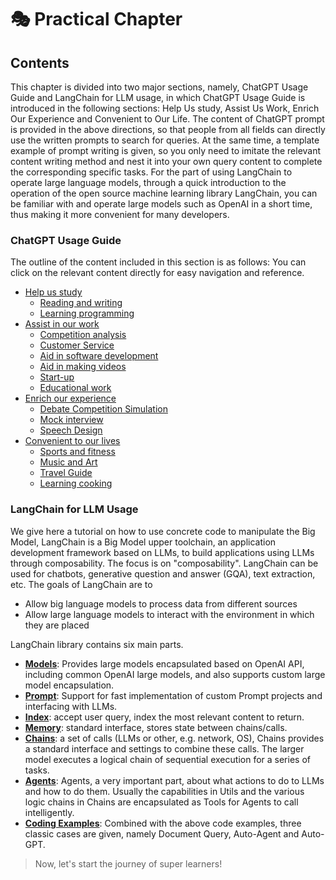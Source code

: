# 🎭 Practical Chapter

## Contents

This chapter is divided into two major sections, namely, ChatGPT Usage Guide and LangChain for LLM usage, in which ChatGPT Usage Guide is introduced in the following sections: Help Us study, Assist Us Work, Enrich Our Experience and Convenient to Our Life. The content of ChatGPT prompt is provided in the above directions, so that people from all fields can directly use the written prompts to search for queries. At the same time, a template example of prompt writing is given, so you only need to imitate the relevant content writing method and nest it into your own query content to complete the corresponding specific tasks. For the part of using LangChain to operate large language models, through a quick introduction to the operation of the open source machine learning library LangChain, you can be familiar with and operate large models such as OpenAI in a short time, thus making it more convenient for many developers.

### ChatGPT Usage Guide

The outline of the content included in this section is as follows: You can click on the relevant content directly for easy navigation and reference.

- [Help us study](chatgptprompt#help-us-study)
  - [Reading and writing](chatgptprompt.md#reading-and-writing)
  - [Learning programming](chatgptprompt.md#learning-programming)
- [Assist in our work](chatgptprompt.md#assist-in-our-work)
  - [Competition analysis](chatgptprompt.md#competition-analysis)
  - [Customer Service](chatgptprompt.md#customer-service)
  - [Aid in software development](chatgptprompt.md#aid-in-software-development)
  - [Aid in making videos](chatgptprompt.md#aid-in-making-videos)
  - [Start-up](chatgptprompt.md#Start-up)
  - [Educational work](chatgptprompt.md#educational-work)
- [Enrich our experience](chatgptprompt.md#enrich-our-experience)
  - [Debate Competition Simulation](chatgptprompt.md#debate-competition-simulation)
  - [Mock interview](chatgptprompt.md#mock-interview)
  - [Speech Design](chatgptprompt.md#speech-design)
- [Convenient to our lives](chatgptprompt.md#convenient-to-our-lives)
  - [Sports and fitness](chatgptprompt.md#sports-and-fitness)
  - [Music and Art](chatgptprompt.md#music-and-art)
  - [Travel Guide](chatgptprompt.md#travel-guide)
  - [Learning cooking](chatgptprompt.md#learning-cooking)

### LangChain for LLM Usage

We give here a tutorial on how to use concrete code to manipulate the Big Model, LangChain is a Big Model upper toolchain, an application development framework based on LLMs, to build applications using LLMs through composability. The focus is on "composability". LangChain can be used for chatbots, generative question and answer (GQA), text extraction, etc.
The goals of LangChain are to

- Allow big language models to process data from different sources
- Allow large language models to interact with the environment in which they are placed

LangChain library contains six main parts.

- [**Models**](langchainguide/guide.md#models): Provides large models encapsulated based on OpenAI API, including common OpenAI large models, and also supports custom large model encapsulation.
- [**Prompt**](langchainguide/guide.md#prompt): Support for fast implementation of custom Prompt projects and interfacing with LLMs.
- [**Index**](langchainguide/guide.md#index): accept user query, index the most relevant content to return.
- [**Memory**](langchainguide/guide.md#memory): standard interface, stores state between chains/calls.
- [**Chains**](langchainguide/guide.md#chains): a set of calls (LLMs or other, e.g. network, OS), Chains provides a standard interface and settings to combine these calls. The larger model executes a logical chain of sequential execution for a series of tasks.
- [**Agents**](langchainguide/guide.md#agents): Agents, a very important part, about what actions to do to LLMs and how to do them. Usually the capabilities in Utils and the various logic chains in Chains are encapsulated as Tools for Agents to call intelligently.
- [**Coding Examples**](langchainguide/guide.md#coding-examples): Combined with the above code examples, three classic cases are given, namely Document Query, Auto-Agent and Auto-GPT.

>Now, let's start the journey of super learners!
